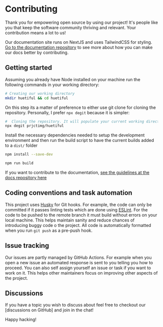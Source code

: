 # Contributing

Thank you for empowering open source by using our project! It's people like you that keep the software community thriving and relevant. Your contribution means a lot to us!

Our documentation site runs on NextJS and uses TailwindCSS for styling. [Go to the documentation repository]() to see more about how you can make our docs better by contributing.

## Getting started

Assuming you already have Node installed on your machine run the following commands in your working directory:

```bash
# Creating our working directory
mkdir huetiful && cd huetiful

```

On this step its a matter of preference to either use git clone for cloning the repository. Personally, I prefer `npx degit` because it is simpler:

```bash
#  Cloning the repository. It will populate your current working directory with all the files in the repository
npx degit prjctimg/huetiful

```

Install the necessary dependencies needed to setup the development environment and then run the build script to have the current builds added to  a `dist/` folder

```bash
npm install --save-dev

npm run build

```

If you want to contribute to the documentation, [see the guidelines at the docs repository here]()

## Coding conventions and task automation

This project uses [Husky]() for Git hooks. For example, the code can only be committed if it passes linting tests which are done using [ESLint](). For the code to be pushed to the remote branch it must build without errors on your local machine. This helps maintain sanity and reduce chances of introducing buggy code o the project. All code is automatically formatted when you run `git push` as a pre-push hook.

## Issue tracking

Our issues are partly managed by GitHub Actions. For example when you open a new issue an automated response is sent to you telling you how to proceed. You can also self assign yourself an issue or task if you want to work on it. This helps other maintainers focus on improving other aspects of the project.

## Discussions

If you have a topic you wish to discuss about feel free to checkout our [discussions on GitHub] and join in the chat!

Happy hacking!
